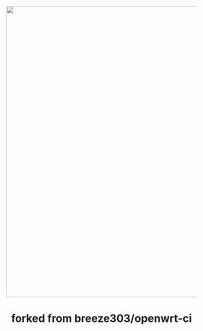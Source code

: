 <div align="center">
<img width="768" src="https://github.com/breeze303/openwrt-ci/blob/main/images/openwrt.png"/>
<h1>forked from breeze303/openwrt-ci</h1>

